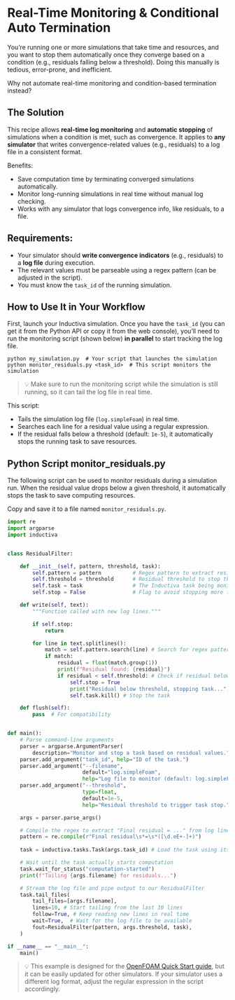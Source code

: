 # Real-Time Monitoring & Conditional Auto Termination

You’re running one or more simulations that take time and resources, and you want to stop them automatically once they converge based on a condition (e.g., residuals falling below a threshold). Doing this manually is tedious, error-prone, and inefficient.

Why not automate real-time monitoring and condition-based termination instead?

## The Solution

This recipe allows **real-time log monitoring** and **automatic stopping** of simulations when a condition is met, such as convergence. It applies to **any simulator** that writes convergence-related values (e.g., residuals) to a log file in a consistent format.

Benefits:
- Save computation time by terminating converged simulations automatically.
- Monitor long-running simulations in real time without manual log checking.
- Works with any simulator that logs convergence info, like residuals, to a file.


## Requirements:
- Your simulator should **write convergence indicators** (e.g., residuals) to a **log file** during execution.
- The relevant values must be parseable using a regex pattern (can be adjusted in the script).
- You must know the `task_id` of the running simulation.


## How to Use It in Your Workflow
First, launch your Inductiva simulation. Once you have the `task_id` (you can get it from the Python API or copy it from the web console), you’ll need to run the monitoring script (shown below) **in parallel** to start tracking the log file.

```
python my_simulation.py  # Your script that launches the simulation
python monitor_residuals.py <task_id>  # This script monitors the simulation
```

> 💡 Make sure to run the monitoring script while the simulation is still running, so it can tail the log file in real time.


This script:
- Tails the simulation log file (`log.simpleFoam`) in real time.
- Searches each line for a residual value using a regular expression.
- If the residual falls below a threshold (default: `1e-5`), it automatically stops the running task to save resources.


## Python Script monitor_residuals.py
The following script can be used to monitor residuals during a simulation run. When the residual value drops below a given threshold, it automatically stops the task to save computing resources.

Copy and save it to a file named `monitor_residuals.py`.


```python
import re
import argparse
import inductiva


class ResidualFilter:

    def __init__(self, pattern, threshold, task):
        self.pattern = pattern          # Regex pattern to extract residuals
        self.threshold = threshold      # Residual threshold to stop the task
        self.task = task                # The Inductiva task being monitored
        self.stop = False               # Flag to avoid stopping more than once

    def write(self, text):
        """Function called with new log lines."""

        if self.stop:
            return

        for line in text.splitlines():
            match = self.pattern.search(line) # Search for regex pattern
            if match:
                residual = float(match.group(1))
                print(f"Residual found: {residual}")
                if residual < self.threshold: # Check if residual below threshold
                    self.stop = True
                    print("Residual below threshold, stopping task...")
                    self.task.kill() # Stop the task

    def flush(self):
        pass  # For compatibility


def main():
    # Parse command-line arguments
    parser = argparse.ArgumentParser(
        description="Monitor and stop a task based on residual values.")
    parser.add_argument("task_id", help="ID of the task.")
    parser.add_argument("--filename",
                        default="log.simpleFoam",
                        help="Log file to monitor (default: log.simpleFoam).")
    parser.add_argument("--threshold",
                        type=float,
                        default=1e-5,
                        help="Residual threshold to trigger task stop.")

    args = parser.parse_args()

    # Compile the regex to extract "Final residual = ..." from log lines
    pattern = re.compile(r"Final residual\s*=\s*([\d.eE+-]+)")
    
    task = inductiva.tasks.Task(args.task_id) # Load the task using its ID

    # Wait until the task actually starts computation
    task.wait_for_status("computation-started")
    print(f"Tailing {args.filename} for residuals...")

    # Stream the log file and pipe output to our ResidualFilter
    task.tail_files(
        tail_files=[args.filename],
        lines=10, # Start tailing from the last 10 lines
        follow=True, # Keep reading new lines in real time
        wait=True,  # Wait for the log file to be available
        fout=ResidualFilter(pattern, args.threshold, task),
    )

if __name__ == "__main__":
    main()
```

> 💡 This example is designed for the [OpenFOAM Quick Start guide](https://inductiva.ai/guides/openfoam/quick-start), but it can be easily updated for other simulators. If your simulator uses a different log format, adjust the regular expression in the script accordingly.
